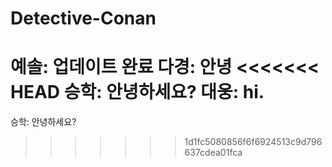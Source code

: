 # Detective-Conan

예솔: 업데이트 완료
다경: 안녕
<<<<<<< HEAD
승학: 안녕하세요?
대웅: hi.
=======
승학: 안녕하세요?
>>>>>>> 1d1fc5080856f6f6924513c9d796637cdea01fca

